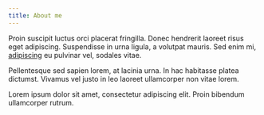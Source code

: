 ```yaml
---
title: About me
---
```


Proin suscipit luctus orci placerat fringilla. Donec hendrerit laoreet risus eget adipiscing. Suspendisse in urna ligula, a volutpat mauris. Sed enim mi, [adipiscing](http://google.com) eu pulvinar vel, sodales vitae.

Pellentesque sed sapien lorem, at lacinia urna. In hac habitasse platea dictumst. Vivamus vel justo in leo laoreet ullamcorper non vitae lorem.

Lorem ipsum dolor sit amet, consectetur adipiscing elit. Proin bibendum ullamcorper rutrum.
